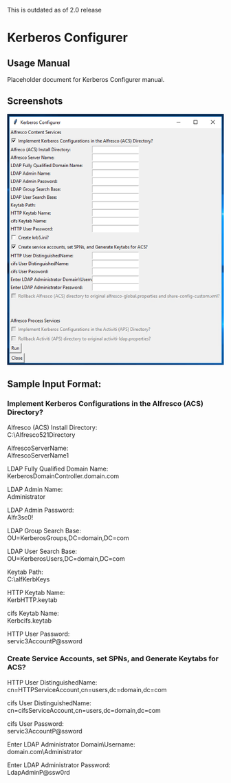 This is outdated as of 2.0 release


# Kerberos Configurer

## Usage Manual

Placeholder document for Kerberos Configurer manual.

## Screenshots

![Kerberos Python GUI](/Assets/Images/KerberosPythonGui.PNG "Kerberos Python GUI")

## Sample Input Format:

### Implement Kerberos Configurations in the Alfresco (ACS) Directory? 

Alfresco (ACS) Install Directory:  
C:\Alfresco521Directory

AlfrescoServerName:  
AlfrescoServerName1

LDAP Fully Qualified Domain Name:  
KerberosDomainController.domain.com

LDAP Admin Name:  
Administrator

LDAP Admin Password:  
Alfr3sc0!

LDAP Group Search Base:  
OU=KerberosGroups,DC=domain,DC=com

LDAP User Search Base:  
OU=KerberosUsers,DC=domain,DC=com

Keytab Path:  
C:\alfKerbKeys

HTTP Keytab Name:  
KerbHTTP.keytab

cifs Keytab Name:  
Kerbcifs.keytab

HTTP User Password:  
servic3AccountP@ssword




### Create Service Accounts, set SPNs, and Generate Keytabs for ACS?

HTTP User DistinguishedName:  
cn=HTTPServiceAccount,cn=users,dc=domain,dc=com

cifs User DistinguishedName:  
cn=cifsServiceAccount,cn=users,dc=domain,dc=com

cifs User Password:  
servic3AccountP@ssword

Enter LDAP Administrator Domain\Username:  
domain.com\Administrator

Enter LDAP Administrator Password:  
LdapAdminP@ssw0rd
